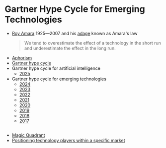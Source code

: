# Gartner Hype Cycle for Emerging Technologies
* [Roy Amara](https://en.wikipedia.org/wiki/Roy_Amara) 1925&mdash;2007 and his [adage](https://en.wikipedia.org/wiki/Adage) known as Amara's law
  > We tend to overestimate the effect of a technology in the short run and underestimate the effect in the long run.
* [Aphorism](https://en.wikipedia.org/wiki/Aphorism)
* [Gartner hype cycle](https://en.wikipedia.org/wiki/Gartner_hype_cycle)
* Gartner hype cycle for artificial intelligence
  * [2025](https://www.gartner.com/en/newsroom/press-releases/2025-08-05-gartner-hype-cycle-identifies-top-ai-innovations-in-2025)
* Gartner hype cycle for emerging technologies
  * [2024](https://www.gartner.com/en/newsroom/press-releases/2024-08-21-gartner-2024-hype-cycle-for-emerging-technologies-highlights-developer-productivity-total-experience-ai-and-security)
  * [2023](https://www.gartner.com/en/articles/what-s-new-in-the-2023-gartner-hype-cycle-for-emerging-technologies)
  * [2022](https://www.gartner.com/en/articles/what-s-new-in-the-2022-gartner-hype-cycle-for-emerging-technologies)
  * [2021](https://www.gartner.com/smarterwithgartner/3-themes-surface-in-the-2021-hype-cycle-for-emerging-technologies)
  * [2020](https://www.gartner.com/smarterwithgartner/5-trends-drive-the-gartner-hype-cycle-for-emerging-technologies-2020)
  * [2019](https://www.gartner.com/smarterwithgartner/5-trends-appear-on-the-gartner-hype-cycle-for-emerging-technologies-2019)
  * [2018](https://www.gartner.com/smarterwithgartner/5-trends-emerge-in-gartner-hype-cycle-for-emerging-technologies-2018)
  * [2017](https://www.gartner.com/en/newsroom/press-releases/2017-08-15-gartner-identifies-three-megatrends-that-will-drive-digital-business-into-the-next-decade)

##
* [Magic Quadrant](https://en.wikipedia.org/wiki/Magic_Quadrant)
* [Positioning technology players within a specific market](https://www.gartner.com/en/research/methodologies/magic-quadrants-research)
